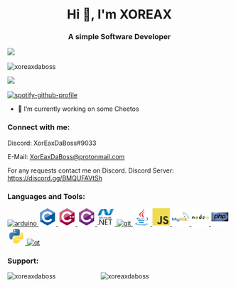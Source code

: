 <h1 align="center">Hi 👋, I'm XOREAX </h1>
<h3 align="center">A simple Software Developer</h3>
</// align="left"> <///img src="https://i.postimg.cc/9fjTnzr1/Untitled734-20211229202115-1.png" alt="xoreaxdaboss" /> </p>

<img src="https://dcbadge.vercel.app/api/shield/893038757404622868"  /> <p align="left"> <img src="https://komarev.com/ghpvc/?username=xoreaxdaboss&label=Profile%20views&color=0e75b6&style=flat" alt="xoreaxdaboss" /> </p>
<img src="https://github-readme-stats.vercel.app/api?username=xoreaxdaboss&theme=dark&show_icons=true" />
<p><a href="https://github.com/kittinan/spotify-github-profile"><img src="https://spotify-github-profile.vercel.app/api/view?uid=silverangelo92&amp;cover_image=true&amp;theme=default" alt="spotify-github-profile"></a></p>

- 🔭 I’m currently working on some Cheetos

<h3 align="left">Connect with me:</h3>
Discord: XorEaxDaBoss#9033

E-Mail: XorEaxDaBoss@protonmail.com

For any requests contact me on Discord.
Discord Server: https://discord.gg/BMQUFAVtSh
<p align="left">
</p>

<h3 align="left">Languages and Tools:</h3>
<p align="left"> <a href="https://www.arduino.cc/" target="_blank" rel="noreferrer"> <img src="https://cdn.worldvectorlogo.com/logos/arduino-1.svg" alt="arduino" width="40" height="40"/> </a> <a href="https://www.cprogramming.com/" target="_blank" rel="noreferrer"> <img src="https://raw.githubusercontent.com/devicons/devicon/master/icons/c/c-original.svg" alt="c" width="40" height="40"/> </a> <a href="https://www.w3schools.com/cpp/" target="_blank" rel="noreferrer"> <img src="https://raw.githubusercontent.com/devicons/devicon/master/icons/cplusplus/cplusplus-original.svg" alt="cplusplus" width="40" height="40"/> </a> <a href="https://www.w3schools.com/cs/" target="_blank" rel="noreferrer"> <img src="https://raw.githubusercontent.com/devicons/devicon/master/icons/csharp/csharp-original.svg" alt="csharp" width="40" height="40"/> </a> <a href="https://dotnet.microsoft.com/" target="_blank" rel="noreferrer"> <img src="https://raw.githubusercontent.com/devicons/devicon/master/icons/dot-net/dot-net-original-wordmark.svg" alt="dotnet" width="40" height="40"/> </a> <a href="https://git-scm.com/" target="_blank" rel="noreferrer"> <img src="https://www.vectorlogo.zone/logos/git-scm/git-scm-icon.svg" alt="git" width="40" height="40"/> </a> <a href="https://www.java.com" target="_blank" rel="noreferrer"> <img src="https://raw.githubusercontent.com/devicons/devicon/master/icons/java/java-original.svg" alt="java" width="40" height="40"/> </a> <a href="https://developer.mozilla.org/en-US/docs/Web/JavaScript" target="_blank" rel="noreferrer"> <img src="https://raw.githubusercontent.com/devicons/devicon/master/icons/javascript/javascript-original.svg" alt="javascript" width="40" height="40"/> </a> <a href="https://www.mysql.com/" target="_blank" rel="noreferrer"> <img src="https://raw.githubusercontent.com/devicons/devicon/master/icons/mysql/mysql-original-wordmark.svg" alt="mysql" width="40" height="40"/> </a> <a href="https://nodejs.org" target="_blank" rel="noreferrer"> <img src="https://raw.githubusercontent.com/devicons/devicon/master/icons/nodejs/nodejs-original-wordmark.svg" alt="nodejs" width="40" height="40"/> </a> <a href="https://www.php.net" target="_blank" rel="noreferrer"> <img src="https://raw.githubusercontent.com/devicons/devicon/master/icons/php/php-original.svg" alt="php" width="40" height="40"/> </a> <a href="https://www.python.org" target="_blank" rel="noreferrer"> <img src="https://raw.githubusercontent.com/devicons/devicon/master/icons/python/python-original.svg" alt="python" width="40" height="40"/> </a> <a href="https://www.qt.io/" target="_blank" rel="noreferrer"> <img src="https://upload.wikimedia.org/wikipedia/commons/0/0b/Qt_logo_2016.svg" alt="qt" width="40" height="40"/> </a> </p>

<h3 align="left">Support:</h3>
<p><a href="https://www.buymeacoffee.com/xoreaxdaboss"> <img align="left" src="https://cdn.buymeacoffee.com/buttons/v2/default-yellow.png" height="50" width="210" alt="xoreaxdaboss" /></a><a href="https://ko-fi.com/xoreaxdaboss"> <img align="left" src="https://cdn.ko-fi.com/cdn/kofi3.png?v=3" height="50" width="210" alt="xoreaxdaboss" /></a></p><br><br>
